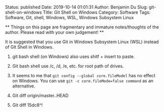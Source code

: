Status: published
Date: 2019-10-14 01:01:31
Author: Benjamin Du
Slug: git-shell-on-windows
Title: Git Shell on Windows
Category: Software
Tags: Software, Git, shell, Windows, WSL, Windows Subsystem Linux

**
Things on this page are fragmentary and immature notes/thoughts of the author.
Please read with your own judgement!
**

It is suggested that you use Git in Windows Subsystem Linux (WSL) 
instead of Git Shell in Windows.


1. git bash shell (on Windows) also uses shitf + insert to paste.

2. Git bash shell use /c, /d, /e, etc. for root path of drives.

3. It seems to me that
    `git config --global core.fileModel`
    has no effect on Windows.
    You can use `git -c core.fileMode=false command` as an alternative.

7. Git diff origin/master..HEAD

8. Git diff 15dc8^!
